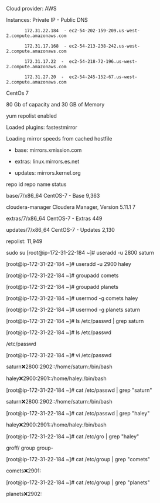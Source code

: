 Cloud provider: AWS

Instances: Private IP    -      Public DNS

           172.31.22.184  - ec2-54-202-159-209.us-west-2.compute.amazonaws.com
           
           172.31.17.168  - ec2-54-213-238-242.us-west-2.compute.amazonaws.com 
           
           172.31.17.22  -  ec2-54-218-72-196.us-west-2.compute.amazonaws.com
           
           172.31.27.20  -  ec2-54-245-152-67.us-west-2.compute.amazonaws.com
           
           

CentOs 7

80 Gb of capacity and 30 GB of Memory


yum repolist enabled


Loaded plugins: fastestmirror

Loading mirror speeds from cached hostfile

 * base: mirrors.xmission.com
 
 * extras: linux.mirrors.es.net
 
 * updates: mirrors.kernel.org
 
repo id                      repo name                                    status

base/7/x86_64                CentOS-7 - Base                              9,363

cloudera-manager             Cloudera Manager, Version 5.11.1                 7

extras/7/x86_64              CentOS-7 - Extras                              449

updates/7/x86_64             CentOS-7 - Updates                           2,130

repolist: 11,949




sudo su
[root@ip-172-31-22-184 ~]# useradd -u 2800 saturn

[root@ip-172-31-22-184 ~]# useradd -u 2900 haley

[root@ip-172-31-22-184 ~]# groupadd comets

[root@ip-172-31-22-184 ~]# groupadd planets

[root@ip-172-31-22-184 ~]# usermod -g comets haley

[root@ip-172-31-22-184 ~]# usermod -g planets saturn

[root@ip-172-31-22-184 ~]# ls /etc/passwd | grep saturn

[root@ip-172-31-22-184 ~]# ls /etc/passwd

/etc/passwd

[root@ip-172-31-22-184 ~]# vi /etc/passwd

saturn:x:2800:2902::/home/saturn:/bin/bash

haley:x:2900:2901::/home/haley:/bin/bash


[root@ip-172-31-22-184 ~]# cat /etc/passwd | grep "saturn"

saturn:x:2800:2902::/home/saturn:/bin/bash


[root@ip-172-31-22-184 ~]# cat /etc/passwd | grep "haley"

haley:x:2900:2901::/home/haley:/bin/bash

[root@ip-172-31-22-184 ~]# cat /etc/gro | grep "haley"

groff/  group   group-

[root@ip-172-31-22-184 ~]# cat /etc/group | grep "comets"

comets:x:2901:

[root@ip-172-31-22-184 ~]# cat /etc/group | grep "planets"

planets:x:2902:

